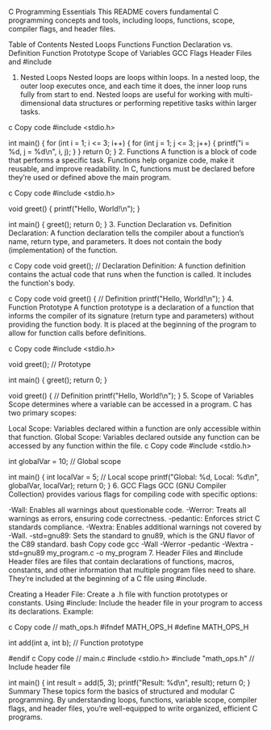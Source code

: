 C Programming Essentials
This README covers fundamental C programming concepts and tools, including loops, functions, scope, compiler flags, and header files.

Table of Contents
Nested Loops
Functions
Function Declaration vs. Definition
Function Prototype
Scope of Variables
GCC Flags
Header Files and #include
1. Nested Loops
Nested loops are loops within loops. In a nested loop, the outer loop executes once, and each time it does, the inner loop runs fully from start to end. Nested loops are useful for working with multi-dimensional data structures or performing repetitive tasks within larger tasks.

c
Copy code
#include <stdio.h>

int main() {
    for (int i = 1; i <= 3; i++) {
        for (int j = 1; j <= 3; j++) {
            printf("i = %d, j = %d\n", i, j);
        }
    }
    return 0;
}
2. Functions
A function is a block of code that performs a specific task. Functions help organize code, make it reusable, and improve readability. In C, functions must be declared before they’re used or defined above the main program.

c
Copy code
#include <stdio.h>

void greet() {
    printf("Hello, World!\n");
}

int main() {
    greet();
    return 0;
}
3. Function Declaration vs. Definition
Declaration: A function declaration tells the compiler about a function’s name, return type, and parameters. It does not contain the body (implementation) of the function.

c
Copy code
void greet(); // Declaration
Definition: A function definition contains the actual code that runs when the function is called. It includes the function's body.

c
Copy code
void greet() { // Definition
    printf("Hello, World!\n");
}
4. Function Prototype
A function prototype is a declaration of a function that informs the compiler of its signature (return type and parameters) without providing the function body. It is placed at the beginning of the program to allow for function calls before definitions.

c
Copy code
#include <stdio.h>

void greet(); // Prototype

int main() {
    greet();
    return 0;
}

void greet() { // Definition
    printf("Hello, World!\n");
}
5. Scope of Variables
Scope determines where a variable can be accessed in a program. C has two primary scopes:

Local Scope: Variables declared within a function are only accessible within that function.
Global Scope: Variables declared outside any function can be accessed by any function within the file.
c
Copy code
#include <stdio.h>

int globalVar = 10; // Global scope

int main() {
    int localVar = 5; // Local scope
    printf("Global: %d, Local: %d\n", globalVar, localVar);
    return 0;
}
6. GCC Flags
GCC (GNU Compiler Collection) provides various flags for compiling code with specific options:

-Wall: Enables all warnings about questionable code.
-Werror: Treats all warnings as errors, ensuring code correctness.
-pedantic: Enforces strict C standards compliance.
-Wextra: Enables additional warnings not covered by -Wall.
-std=gnu89: Sets the standard to gnu89, which is the GNU flavor of the C89 standard.
bash
Copy code
gcc -Wall -Werror -pedantic -Wextra -std=gnu89 my_program.c -o my_program
7. Header Files and #include
Header files are files that contain declarations of functions, macros, constants, and other information that multiple program files need to share. They’re included at the beginning of a C file using #include.

Creating a Header File: Create a .h file with function prototypes or constants.
Using #include: Include the header file in your program to access its declarations.
Example:

c
Copy code
// math_ops.h
#ifndef MATH_OPS_H
#define MATH_OPS_H

int add(int a, int b); // Function prototype

#endif
c
Copy code
// main.c
#include <stdio.h>
#include "math_ops.h" // Include header file

int main() {
    int result = add(5, 3);
    printf("Result: %d\n", result);
    return 0;
}
Summary
These topics form the basics of structured and modular C programming. By understanding loops, functions, variable scope, compiler flags, and header files, you’re well-equipped to write organized, efficient C programs.
